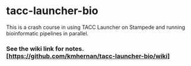 tacc-launcher-bio
=================

This is a crash course in using TACC Launcher on Stampede and running bioinformatic pipelines in parallel.

### See the wiki link for notes. [https://github.com/kmhernan/tacc-launcher-bio/wiki]
